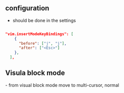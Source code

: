 
## configuration
 
* should be done in the settings


``` json

"vim.insertModeKeyBindings": [
    {
      "before": ["j", "j"],
      "after": ["<Esc>"]
    },
  ],
```

## Visula block mode

 <C-a> - from visual block mode move to multi-cursor, normal 